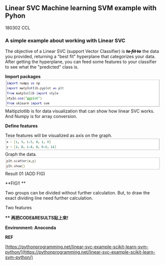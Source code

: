 ## Linear SVC Machine learning SVM example with Pyhon

180302 CCL

### A simple example about working with Linear SVC

The objective of a Linear SVC \(support Vector Classifier\) is ~~_**to fit to**_~~ the data you provided, returning a "best fit" hyperplane that categorizes your data. After getting the hyperplane, you can feed some features to your classifier to see what the "predicted" class is.

**Import packages**![](/assets/SVM_CODE_01.png)Maitipzlotlib is for data visualization that can show how linear SVC works. And Numpy is for array conversion.

**Define features**





Tese features  will be visualized  as axis on the graph.![](/assets/SVM_CODE_02.png)Graph the data.![](/assets/SVM_CODE_03.png)Result 01 \(ADD FIG\)

**FIG!!  **

Two groups can be divided without further calculation. But, to draw the exact dividing line need further calculation.







Two features



**\*\* 再把CODE&RESULTS貼上來!**

**Environment: Anoconda**

**REF**

[https://pythonprogramming.net/linear-svc-example-scikit-learn-svm-python/](https://pythonprogramming.net/linear-svc-example-scikit-learn-svm-python/)

